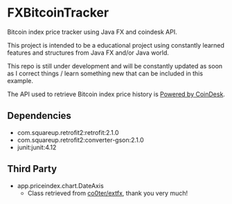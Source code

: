 # FXBitcoinTracker
Bitcoin index price tracker using Java FX and coindesk API.

This project is intended to be a educational project using constantly learned 
features and structures from Java FX and/or Java world.

This repo is still under development and will be constantly updated as soon as I correct things
 / learn something new that can be included in this example.

The API used to retrieve Bitcoin index price history
 is [Powered by CoinDesk](http://www.coindesk.com/price/). 

## Dependencies
  - com.squareup.retrofit2:retrofit:2.1.0
  - com.squareup.retrofit2:converter-gson:2.1.0
  - junit:junit:4.12

## Third Party

  - app.priceindex.chart.DateAxis
    - Class retrieved from [co0ter/extfx](https://bitbucket.org/sco0ter/extfx), thank you very much!
